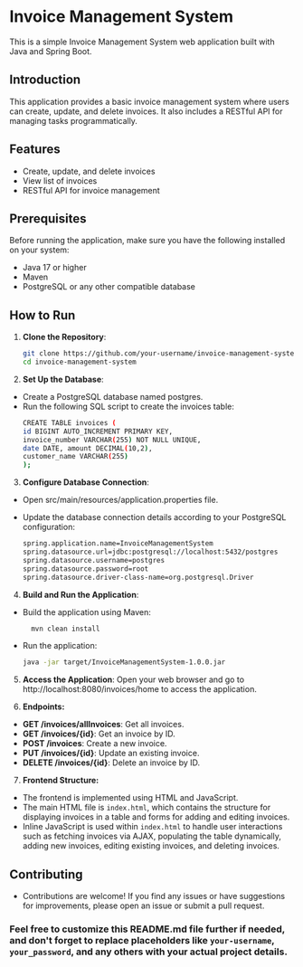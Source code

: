 # Invoice Management System

This is a simple Invoice Management System web application built with Java and Spring Boot.

## Introduction

This application provides a basic invoice management system where users can create, update, and delete invoices. It also includes a RESTful API for managing tasks programmatically.

## Features

- Create, update, and delete invoices
- View list of invoices
- RESTful API for invoice management

## Prerequisites

Before running the application, make sure you have the following installed on your system:

- Java 17 or higher
- Maven
- PostgreSQL or any other compatible database

## How to Run

1. **Clone the Repository**:
   ```bash
   git clone https://github.com/your-username/invoice-management-system.git
   cd invoice-management-system

2. **Set Up the Database**:

- Create a PostgreSQL database named postgres.
- Run the following SQL script to create the invoices table:
   ```bash
   CREATE TABLE invoices (
   id BIGINT AUTO_INCREMENT PRIMARY KEY,
   invoice_number VARCHAR(255) NOT NULL UNIQUE,
   date DATE, amount DECIMAL(10,2),
   customer_name VARCHAR(255)
   );

3. **Configure Database Connection**:

- Open src/main/resources/application.properties file.
- Update the database connection details according to your PostgreSQL configuration:

   ```bash
   spring.application.name=InvoiceManagementSystem
   spring.datasource.url=jdbc:postgresql://localhost:5432/postgres
   spring.datasource.username=postgres
   spring.datasource.password=root
   spring.datasource.driver-class-name=org.postgresql.Driver

4. **Build and Run the Application**:
   
- Build the application using Maven:
   ```bash
     mvn clean install

- Run the application:
   ```bash
   java -jar target/InvoiceManagementSystem-1.0.0.jar

5. **Access the Application**:
Open your web browser and go to http://localhost:8080/invoices/home to access the application.

6. **Endpoints:**
- **GET /invoices/allInvoices**: Get all invoices.
- **GET /invoices/{id}**: Get an invoice by ID.
- **POST /invoices**: Create a new invoice.
- **PUT /invoices/{id}**: Update an existing invoice.
- **DELETE /invoices/{id}**: Delete an invoice by ID.

7. **Frontend Structure:**
- The frontend is implemented using HTML and JavaScript.
- The main HTML file is `index.html`, which contains the structure for displaying invoices in a table and forms for adding and editing invoices.
- Inline JavaScript is used within `index.html` to handle user interactions such as fetching invoices via AJAX, populating the table dynamically, adding new invoices, editing existing invoices, and deleting invoices.

## Contributing

- Contributions are welcome! If you find any issues or have suggestions for improvements, please open an issue or submit a pull request.

### Feel free to customize this README.md file further if needed, and don't forget to replace placeholders like `your-username`, `your_password`, and any others with your actual project details.

